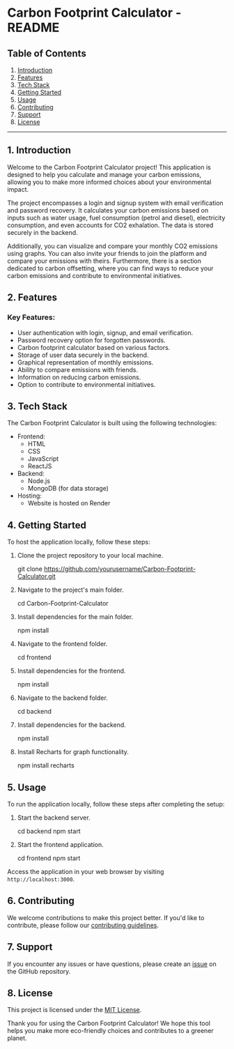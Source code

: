 # Carbon Footprint Calculator - README

## Table of Contents
1. [Introduction](#introduction)
2. [Features](#features)
3. [Tech Stack](#tech-stack)
4. [Getting Started](#getting-started)
5. [Usage](#usage)
6. [Contributing](#contributing)
7. [Support](#support)
8. [License](#license)

---

## 1. Introduction

Welcome to the Carbon Footprint Calculator project! This application is designed to help you calculate and manage your carbon emissions, allowing you to make more informed choices about your environmental impact. 

The project encompasses a login and signup system with email verification and password recovery. It calculates your carbon emissions based on inputs such as water usage, fuel consumption (petrol and diesel), electricity consumption, and even accounts for CO2 exhalation. The data is stored securely in the backend.

Additionally, you can visualize and compare your monthly CO2 emissions using graphs. You can also invite your friends to join the platform and compare your emissions with theirs. Furthermore, there is a section dedicated to carbon offsetting, where you can find ways to reduce your carbon emissions and contribute to environmental initiatives.

## 2. Features

### Key Features:

- User authentication with login, signup, and email verification.
- Password recovery option for forgotten passwords.
- Carbon footprint calculator based on various factors.
- Storage of user data securely in the backend.
- Graphical representation of monthly emissions.
- Ability to compare emissions with friends.
- Information on reducing carbon emissions.
- Option to contribute to environmental initiatives.

## 3. Tech Stack

The Carbon Footprint Calculator is built using the following technologies:

- Frontend:
  - HTML
  - CSS
  - JavaScript
  - ReactJS
- Backend:
  - Node.js
  - MongoDB (for data storage)
- Hosting:
  - Website is hosted on Render

## 4. Getting Started

To host the application locally, follow these steps:

1. Clone the project repository to your local machine.

   
   git clone https://github.com/yourusername/Carbon-Footprint-Calculator.git
   

2. Navigate to the project's main folder.

   
   cd Carbon-Footprint-Calculator
   

3. Install dependencies for the main folder.

   
   npm install
   

4. Navigate to the frontend folder.

   
   cd frontend
   

5. Install dependencies for the frontend.

   
   npm install
   

6. Navigate to the backend folder.

   
   cd backend
   

7. Install dependencies for the backend.

   
   npm install
   

8. Install Recharts for graph functionality.

   
   npm install recharts
   

## 5. Usage

To run the application locally, follow these steps after completing the setup:

1. Start the backend server.

   
   cd backend
   npm start
   

2. Start the frontend application.

   
   cd frontend
   npm start
   

Access the application in your web browser by visiting `http://localhost:3000`.

## 6. Contributing

We welcome contributions to make this project better. If you'd like to contribute, please follow our [contributing guidelines](CONTRIBUTING.md).

## 7. Support

If you encounter any issues or have questions, please create an [issue](https://github.com/yourusername/Carbon-Footprint-Calculator/issues) on the GitHub repository.

## 8. License

This project is licensed under the [MIT License](LICENSE).

Thank you for using the Carbon Footprint Calculator! We hope this tool helps you make more eco-friendly choices and contributes to a greener planet.

